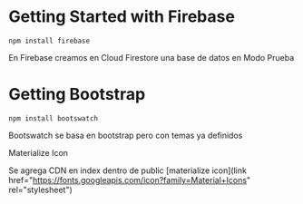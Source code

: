 # Getting Started with Firebase

```
npm install firebase
````

En Firebase creamos en Cloud Firestore una base de datos en Modo Prueba 

# Getting Bootstrap

```
npm install bootswatch
````

Bootswatch se basa en bootstrap pero con temas ya definidos


Materialize Icon

Se agrega CDN en <head> index dentro de public
[materialize icon](link href="https://fonts.googleapis.com/icon?family=Material+Icons" rel="stylesheet")


